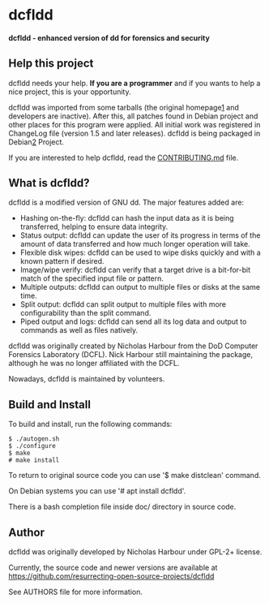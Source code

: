 # dcfldd

#### dcfldd - enhanced version of dd for forensics and security

## Help this project ##

dcfldd needs your help. **If you are a programmer** and if you wants to help a
nice project, this is your opportunity.

dcfldd was imported from some tarballs (the original homepage[1] and
developers are inactive). After this, all patches found in Debian project and
other places for this program were applied. All initial work was registered in
ChangeLog file (version 1.5 and later releases). dcfldd is being packaged in
Debian[2] Project.

If you are interested to help dcfldd, read the [CONTRIBUTING.md](CONTRIBUTING.md) file.

[1]: https://sourceforge.net/projects/dcfldd
[2]: https://tracker.debian.org/pkg/dcfldd

## What is dcfldd? ##

dcfldd is a modified version of GNU dd. The major features added are:

  - Hashing on-the-fly: dcfldd can hash the input data as it is being
    transferred, helping to ensure data integrity.
  - Status output: dcfldd can update the user of its progress in terms of the
    amount of data transferred and how much longer operation will take.
  - Flexible disk wipes: dcfldd can be used to wipe disks quickly and with a
    known pattern if desired.
  - Image/wipe verify: dcfldd can verify that a target drive is a bit-for-bit
    match of the specified input file or pattern.
  - Multiple outputs: dcfldd can output to multiple files or disks at the same
    time.
  - Split output: dcfldd can split output to multiple files with more
    configurability than the split command.
  - Piped output and logs: dcfldd can send all its log data and output to
    commands as well as files natively.

dcfldd was originally created by Nicholas Harbour from the DoD Computer
Forensics Laboratory (DCFL). Nick Harbour still maintaining the package,
although he was no longer affiliated with the DCFL.

Nowadays, dcfldd is maintained by volunteers.

## Build and Install ##

To build and install, run the following commands:

    $ ./autogen.sh
    $ ./configure
    $ make
    # make install

To return to original source code you can use '$ make distclean' command.

On Debian systems you can use '# apt install dcfldd'.

There is a bash completion file inside doc/ directory in source code.

## Author ##

dcfldd was originally developed by Nicholas Harbour under GPL-2+ license.

Currently, the source code and newer versions are available at
https://github.com/resurrecting-open-source-projects/dcfldd

See AUTHORS file for more information.
